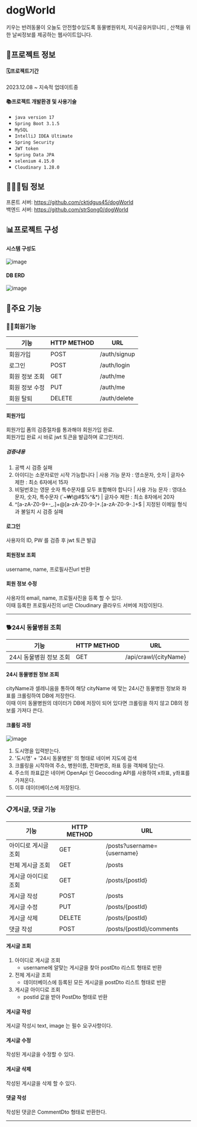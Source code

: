 # dogWorld
키우는 반려동물이 오늘도 안전할수있도록 동물병원위치, 지식공유커뮤니티 , 산책을 위한 날씨정보를 제공하는 웹사이트입니다.

## 📃프로젝트 정보

#### 🗓️프로젝트기간
2023.12.08 ~ 지속적 업데이트중

#### 📚프로젝트 개발환경 및 사용기술
- `java version 17`
- `Spring Boot 3.1.5`
- `MySQL`
- `IntelliJ IDEA Ultimate`
- `Spring Security`
- `JWT token`
- `Spring Data JPA`
- `selenium 4.15.0`
- `Cloudinary 1.28.0`

## 🧑🏻‍💻팀 정보
프론트 서버: https://github.com/cktjdgus45/dogWorld <br/>
백엔드 서버: https://github.com/strSong0/dogWorld

## 📊프로젝트 구성

#### 시스템 구성도
![image](https://github.com/strSong0/dogWorld/assets/68099038/2389fb57-c3e0-43f1-8c65-3bceb7784c90)

#### DB ERD
![image](https://github.com/strSong0/dogWorld/assets/68099038/7f3f78fe-151c-44a5-b1d2-c3433bac9fc7)

## 🔑주요 기능

### 🧑👩회원기능
 기능 | HTTP METHOD | URL
 --- | ----------- | ---
 회원가입 | POST | /auth/signup
 로그인 | POST | /auth/login
 회원 정보 조회 | GET | /auth/me
 회원 정보 수정 | PUT | /auth/me
 회원 탈퇴 | DELETE | /auth/delete

#### 회원가입
회원가입 폼의 검증절차를 통과해야 회원가입 완료.<br/> 회원가입 완료 시 바로 jwt 토큰을 발급하며 로그인처리.<br/>

##### 검증내용
1. 공백 시 검증 실패
2. 아이디는 소문자로만 시작 가능합니다 | 사용 가능 문자 : 영소문자, 숫자 | 글자수 제한 : 최소 6자에서 15자
3. 비밀번호는 영문 숫자 특수문자를 모두 포함해야 합니다 | 사용 가능 문자 : 영대소문자, 숫자, 특수문자 (`~₩!@#$%^&*) | 글자수 제한 : 최소 8자에서 20자
4. ^[a-zA-Z0-9+-_.]+@[a-zA-Z0-9-]+\.[a-zA-Z0-9-.]+$ |  지정된 이메일 형식과 불일치 시 검증 실패

#### 로그인
사용자의 ID, PW 를 검증 후 jwt 토큰 발급

#### 회원정보 조회
username, name, 프로필사진url 반환

#### 회원 정보 수정
사용자의 email, name, 프로필사진을 등록 할 수 있다.<br/>
이때 등록한 프로필사진의 url은 Cloudinary 클라우드 서버에 저장이된다.

* * *

### 🐕24시 동물병원 조회
 기능 | HTTP METHOD | URL
 --- | ----------- | ---
 24시 동물병원 정보 조회 | GET | /api/crawl/{cityName}

#### 24시 동물병원 정보 조회
cityName과 셀레니움을 통하여 해당 cityName 에 맞는 24시간 동물병원 정보와 좌표를 크롤링하여 DB에 저장한다.<br/> 
이때 이미 동물병원의 데이터가 DB에 저장이 되어 있다면 크롤링을 하지 않고 DB의 정보를 가져다 쓴다.<br/> 

#### 크롤링 과정

![image](https://github.com/strSong0/dogWorld/assets/68099038/d226e249-ab81-42b9-9196-48b47dc4836f)

1. 도시명을 입력받는다.
2. '도시명' + '24시 동물병원' 의 형태로 네이버 지도에 검색
3. 크롤링을 시작하여 주소, 병원이름, 전화번호, 좌표 등을 객체에 담는다.
4. 주소의 좌표값은 네이버 OpenApi 인 Geocoding API를 사용하여 x좌표, y좌표를 가져온다.
5. 이후 데이터베이스에 저장된다.


* * *

### 📋게시글, 댓글 기능
 기능 | HTTP METHOD | URL
 --- | ----------- | ---
 아이디로 게시글 조회 | GET | /posts?username={username}
 전체 게시글 조회 | GET | /posts
 게시글 아이디로 조회 | GET | /posts/{postId}
 게시글 작성 | POST | /posts
 게시글 수정 | PUT | /posts/{postId}
 게시글 삭제 | DELETE | /posts/{postId}
 댓글 작성 | POST | /posts/{postId}/comments

#### 게시글 조회
1. 아이디로 게시글 조회
   - username에 알맞는 게시글을 찾아 postDto 리스트 형태로 반환
2. 전체 게시글 조회
   - 데이터베이스에 등록된 모든 게시글을 postDto 리스트 형태로 반환
3. 게시글 아이디로 조회
   - postId 값을 받아 PostDto 형태로 반환

#### 게시글 작성
게시글 작성시 text, image 는 필수 요구사항이다.

#### 게시글 수정
작성된 게시글을 수정할 수 있다.

#### 게시글 삭제
작성된 게시글을 삭제 할 수 있다.

#### 댓글 작성
작성된 댓글은 CommentDto 형태로 반환한다.

* * *

